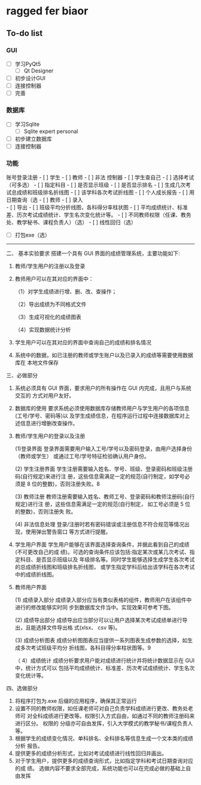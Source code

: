 # ragged fer biaor

## To-do list 
### GUI
- [ ] 学习PyQt5
    - [ ] Qt Designer
- [ ] 初步设计GUI
- [ ] 连接控制器
- [ ] 完善
### 数据库
- [ ] 学习Sqlite
    - [ ] Sqlite expert personal
- [ ] 初步建立数据库
- [ ] 连接控制器
### 功能
账号登录注册
    - [ ] 学生
    - [ ] 教师
    - [ ] 非法
控制器
    - [ ] 学生查自己
        - [ ] 选择考试（可多选）
        - [ ] 指定科目
        - [ ] 是否显示班级
        - [ ] 是否显示排名
        - [ ] 生成几次考试总成绩和班级排名折线图
        - [ ] 该学科各次考试折线图
        - [ ] 个人成长报告
        - [ ] 用日期查询（选
    - [ ] 教师
        - [ ] 录入    
        - [ ] 导出
        - [ ] 班级平均分折线图，各科得分率柱状图
        - [ ] 平均成绩统计、标准差、历次考试成绩统计、学生名次变化统计等。
        - [ ] 不同教师权限（任课、教务处、教学秘书、课程负责人）（选）
        - [ ] 线性回归（选）

 - [ ] 打包exe（选）


---
二、 基本实验要求
搭建一个具有 GUI 界面的成绩管理系统，主要功能如下:
1. 教师/学生用户的注册以及登录
2. 教师用户可以在其对应的界面中：

    （1）对学生成绩进行增、删、改、查操作；

    （2）导出成绩为不同格式文件

    （3）生成可视化的成绩图表

    （4）实现数据统计分析
3. 学生用户可以在其对应的界面中查询自己的成绩和排名情况
4. 系统中的数据，如已注册的教师或学生账户以及已录入的成绩等需要使用数据库在
本地文件保存

三、必做部分
1. 系统必须具有 GUI 界面，要求用户的所有操作在 GUI 内完成，且用户与系统交互的
方式对用户友好。
2. 数据库的使用
要求系统必须使用数据库存储教师用户与学生用户的各项信息(工号/学号、密码等)以
及学生成绩信息，在程序运行过程中连接数据库对上述信息进行增删改查操作。
3. 教师/学生用户的登录以及注册

    (1)登录界面
登录界面需要用户输入工号/学号以及密码登录，由用户选择身份（教师或学生）
或通过工号/学号特征检验确认用户身份。

    (2) 学生注册界面
学生注册需要输入姓名、学号、班级、登录密码和班级注册码(自行规定)来进行注
册，这些信息需满足一定的规范(自行制定，如学号必须是 8 位的整数)，否则注册失败。8

    (3) 教师注册
教师注册需要输入姓名、教师工号、登录密码和教师注册码(自行规定)进行注
册，这些信息需满足一定的规范(自行制定， 如工号必须是 5 位的整数)，否则注册失
败。

    (4) 非法信息处理
登录/注册时若有密码错误或注册信息不符合规范等情况出现，使用弹出警告窗口
等方式进行提醒。
4. 学生用户界面
学生用户能够在该界面选择查询条件，并据此看到自己的成绩(不可更改自己的成
绩)。可选的查询条件应该包括:指定某次或某几次考试、指定科目、是否显示班级以及
年级排名等。同时学生能够选择生成学生各次考试的总成绩折线图和班级排名折线图，
或学生指定学科后给出该学科在各次考试中的成绩折线图。
5. 教师用户界面

    (1) 成绩录入部分
成绩录入部分应当有类似表格的组件，教师用户在该组件中进行的修改能够实时同
步到数据库文件当中。实现效果可参考下图。

    (2) 成绩导出部分
成绩导出应当部分可以让用户选择某次考试成绩单进行导出，且能选择文件导出格
式(xlsx、 csv 等)。

    (3) 成绩分析图表
成绩分析图图表应当提供一系列图表生成参数的选择，如生成多次考试班级平均分
折线图，各科目得分率柱状图等。9

    （ 4）成绩统计
成绩分析要求用户能对成绩进行统计并将统计数据显示在 GUI 中，统计方式可以
包括平均成绩统计、标准差、历次考试成绩统计、学生名次变化统计等。
    
 四、选做部分
1. 将程序打包为.exe 后缀的应用程序，确保其正常运行
2. 设置不同的教师权限，如任课老师可对自己负责学科成绩进行更改、教务处老师可
对全科成绩进行更改等。权限引入方式自由，如通过不同的教师注册码来进行区分。 权限的
分级亦可自由发挥，引入大学模式的教学秘书/课程负责人等。
3. 根据学生的成绩变化情况、单科排名、全科排名等信息生成一个文本类的成绩分析
报告。
4. 提供更多的成绩分析形式，比如对考试成绩进行线性回归并画出。
5. 对于学生用户，提供更多的成绩查询形式，比如指定学科和考试日期查询对应的成
绩。
选做内容不要求全部完成，系统功能也可以在完成必做的基础上自由发挥